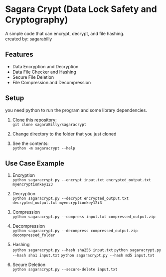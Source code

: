 # Sagara Crypt (Data Lock Safety and Cryptography)

A simple code that can encrypt, decrypt, and file hashing.<br>
created by: sagarabilly

## Features

- Data Encryption and Decryption
- Data File Checker and Hashing 
- Secure File Deletion
- File Compression and Decompression

## Setup
you need python to run the program and some library dependencies.  

1. Clone this repository:<br>
```git clone sagaraBilly/sagaracrypt```

2. Change directory to the folder that you just cloned<br>

3. See the contents:<br>
```python -m sagaracrypt --help```

## Use Case Example

1. Encryption<br>
```python sagaracrypt.py --encrypt input.txt encrypted_output.txt myencryptionkey123```

2. Decryption<br>
```python sagaracrypt.py --decrypt encrypted_output.txt decrypted_output.txt myencryptionkey12i3```

3. Compression<br>
```python sagaracrypt.py --compress input.txt compressed_output.zip```

4. Decompression<br>
```python sagaracrypt.py --decompress compressed_output.zip decompressed_folder```

5. Hashing<br>
```python sagaracrypt.py --hash sha256 input.txt```
```python sagaracrypt.py --hash sha1 input.txt```
```python sagaracrypt.py --hash md5 input.txt```

6. Secure Deletion<br>
```python sagaracrypt.py --secure-delete input.txt```
